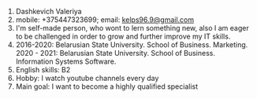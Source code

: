 1. Dashkevich Valeriya
2. mobile: +375447323699; email: kelps96.9@gmail.com
3. I'm self-made person, who wont to lern something new, also I am eager to be challenged in order to grow and further improve my IT skills. 
4. 2016-2020: Belarusian State University. School of Business. Marketing. 2020 - 2021: Belarusian State University. School of Business. Information Systems Software. 
5. English skills: B2
6. Hobby: I watch youtube channels every day
7. Main goal: I want to become a highly qualified specialist